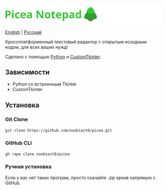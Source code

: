 ![Picea Notepad](./thumbnail.svg)

[English](../README.md) | [Русский](./ru.md)

Кроссплатформенный текстовый редактор с открытым исходным кодом, для всех ваших нужд!

Сделано с помощью [Python](https://www.python.org/) и [CustomTkinter](https://customtkinter.tomschimansky.com/).


## Зависимости

* Python со встроенным Tkinter
* CustomTkinter


## Установка

### Git Clone

`git clone https://github.com/noobiezt0/picea.git`

### GitHub CLI

`gh repo clone noobiezt0/picea`

### Ручная установка

Если у вас нет таких програм, просто скачайте .zip архив напрямую с GitHub.
